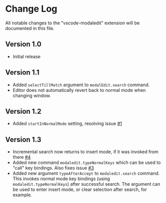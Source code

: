 # Change Log

All notable changes to the "vscode-modaledit" extension will be documented in this file.

## Version 1.0

- Initial release

## Version 1.1

- Added `selectTillMatch` argument to `modalEdit.search` command.
- Editor does not automatically revert back to normal mode when changing window.

## Version 1.2

- Added `startInNormalMode` setting, resolving issue 
  [#1](https://github.com/johtela/vscode-modaledit/issues/1)


## Version 1.3

- Incremental search now returns to insert mode, if it was invoked from there 
  [#4](https://github.com/johtela/vscode-modaledit/issues/4)
- Added new command `modaledit.typeNormalKeys` which can be used to "call"
  key bindings. Also fixes issue 
  [#3](https://github.com/johtela/vscode-modaledit/issues/3)
- Added new argument `typeAfterAccept` to `modaledit.search` command. This 
  invokes normal mode key bindings (using `modaledit.typeNormalKeys`) after
  successful search. The argument can be used to enter insert mode, or clear 
  selection after search, for example.
